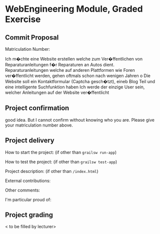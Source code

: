 # WebEngineering Module, Graded Exercise

## Commit Proposal

Matriculation Number: <to be filled by student>

Ich m�chte eine Website erstellen welche zum Ver�ffentlichen von Reparaturanleitungen f�r Reparaturen an Autos dient. Reparaturanleitungen welche auf anderen Plattformen wie Foren ver�ffentlicht werden, gehen oftmals schon nach wenigen Jahren o
Die Website soll ein Kontaktformular (Captcha gesch�tzt), eineb Blog Teil und eine intelligente Suchfunktion haben
Ich werde der einzige User sein, welcher Anleitungen auf der Website ver�ffentlicht
 


## Project confirmation

good idea.
But I cannot confirm without knowing who you are. Please give your matriculation number above.


## Project delivery <to be filled by student>

How to start the project: (if other than `grailsw run-app`)

How to test the project:  (if other than `grailsw test-app`)

Project description:      (if other than `/index.html`)

External contributions:

Other comments: 

I'm particular proud of:


## Project grading 

< to be filled by lecturer>
